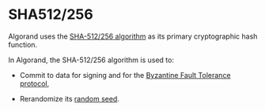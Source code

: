 # SHA512/256

Algorand uses the [SHA-512/256 algorithm](https://doi.org/10.6028/NIST.FIPS.180-4)
as its primary cryptographic hash function.

In Algorand, the SHA-512/256 algorithm is used to:

- Commit to data for signing and for the [Byzantine Fault Tolerance protocol](../abft/abft-overview.md),

- Rerandomize its [random seed](../abft-messages-seed.md).
